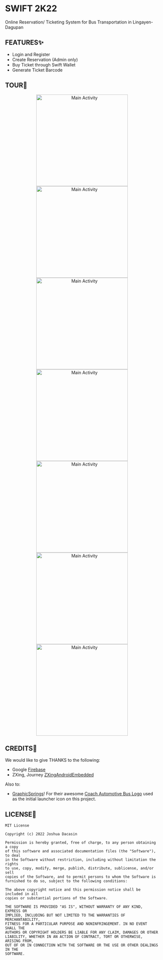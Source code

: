 # SWIFT 2K22

Online Reservation/ Ticketing System for Bus Transportation in Lingayen-Dagupan

## FEATURES:sparkles:

- Login and Register
- Create Reservation (Admin only)
- Buy Ticket through Swift Wallet
- Generate Ticket Barcode

## TOUR:eyes:

<p align="center"><img alt="Main Activity" src="https://github.com/codewithJosh/Swift2k22/blob/main/TOUR/swift-2k22-v0.4.0/01.jpg" width="300"/> <img alt="Main Activity" src="https://github.com/codewithJosh/Swift2k22/blob/main/TOUR/swift-2k22-v0.4.0/02.jpg" width="300"/> <img alt="Main Activity" src="https://github.com/codewithJosh/Swift2k22/blob/main/TOUR/swift-2k22-v0.4.0/03.jpg" width="300"/> <img alt="Main Activity" src="https://github.com/codewithJosh/Swift2k22/blob/main/TOUR/swift-2k22-v0.4.0/04.jpg" width="300"/> <img alt="Main Activity" src="https://github.com/codewithJosh/Swift2k22/blob/main/TOUR/swift-2k22-v0.4.0/05.jpg" width="300"/> <img alt="Main Activity" src="https://github.com/codewithJosh/Swift2k22/blob/main/TOUR/swift-2k22-v0.4.0/06.jpg" width="300"/> <img alt="Main Activity" src="https://github.com/codewithJosh/Swift2k22/blob/main/TOUR/swift-2k22-v0.4.0/07.jpg" width="300"/> </p>

## CREDITS🎉

We would like to give THANKS to the following:

- Google [Firebase][1]
- ZXing, Journey [ZXingAndroidEmbedded][2]

Also to:

- [GraphicSprings][3]! For their awesome [Coach Automotive Bus Logo][4] used as the initial launcher
  icon on this project.

## LICENSE:memo:

    MIT License

    Copyright (c) 2022 Joshua Dacasin

    Permission is hereby granted, free of charge, to any person obtaining a copy
    of this software and associated documentation files (the "Software"), to deal
    in the Software without restriction, including without limitation the rights
    to use, copy, modify, merge, publish, distribute, sublicense, and/or sell
    copies of the Software, and to permit persons to whom the Software is
    furnished to do so, subject to the following conditions:

    The above copyright notice and this permission notice shall be included in all
    copies or substantial portions of the Software.

    THE SOFTWARE IS PROVIDED "AS IS", WITHOUT WARRANTY OF ANY KIND, EXPRESS OR
    IMPLIED, INCLUDING BUT NOT LIMITED TO THE WARRANTIES OF MERCHANTABILITY,
    FITNESS FOR A PARTICULAR PURPOSE AND NONINFRINGEMENT. IN NO EVENT SHALL THE
    AUTHORS OR COPYRIGHT HOLDERS BE LIABLE FOR ANY CLAIM, DAMAGES OR OTHER
    LIABILITY, WHETHER IN AN ACTION OF CONTRACT, TORT OR OTHERWISE, ARISING FROM,
    OUT OF OR IN CONNECTION WITH THE SOFTWARE OR THE USE OR OTHER DEALINGS IN THE
    SOFTWARE.

[1]: https://firebase.google.com/

[2]: https://github.com/journeyapps/zxing-android-embedded

[3]: https://www.graphicsprings.com

[4]: https://www.graphicsprings.com/logographics/coach-automotive-bus

